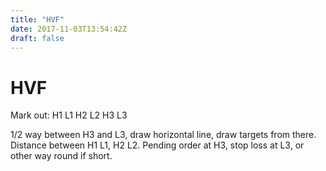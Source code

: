 ```yaml
---
title: "HVF"
date: 2017-11-03T13:54:42Z
draft: false
---
```


# HVF
Mark out:
  H1 L1
  H2 L2
  H3 L3

1/2 way between H3 and L3, draw horizontal line, draw targets from there.
Distance between H1 L1, H2 L2.
Pending order at H3, stop loss at L3, or other way round if short.
